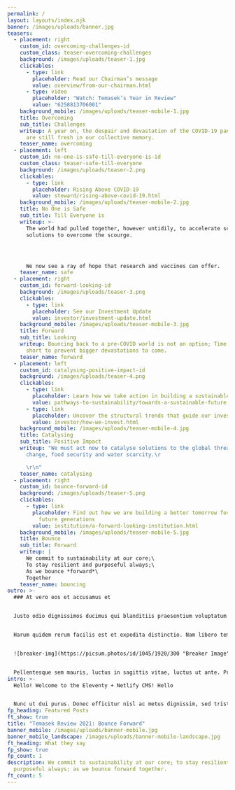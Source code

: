 ```yaml
---
permalink: /
layout: layouts/index.njk
banner: /images/uploads/banner.jpg
teasers:
  - placement: right
    custom_id: overcoming-challenges-id
    custom_class: teaser-overcoming-challenges
    background: /images/uploads/teaser-1.jpg
    clickables:
      - type: link
        placeholder: Read our Chairman’s message
        value: overview/from-our-chairman.html
      - type: video
        placeholder: "Watch: Temasek’s Year in Review"
        value: "6258813706001"
    background_mobile: /images/uploads/teaser-mobile-1.jpg
    title: Overcoming
    sub_title: Challenges
    writeup: A year on, the despair and devastation of the COVID-19 pandemic waves
      are still fresh in our collective memory.
    teaser_name: overcoming
  - placement: left
    custom_id: no-one-is-safe-till-everyone-is-id
    custom_class: teaser-safe-till-everyone
    background: /images/uploads/teaser-2.png
    clickables:
      - type: link
        placeholder: Rising Above COVID-19
        value: steward/rising-above-covid-19.html
    background_mobile: /images/uploads/teaser-mobile-2.jpg
    title: No One is Safe
    sub_title: Till Everyone is
    writeup: >-
      The world had pulled together, however untidily, to accelerate science and
      solutions to overcome the scourge.




      We now see a ray of hope that research and vaccines can offer.
    teaser_name: safe
  - placement: right
    custom_id: forward-looking-id
    background: /images/uploads/teaser-3.png
    clickables:
      - type: link
        placeholder: See our Investment Update
        value: investor/investment-update.html
    background_mobile: /images/uploads/teaser-mobile-3.jpg
    title: Forward
    sub_title: Looking
    writeup: Bouncing back to a pre-COVID world is not an option; Time is getting
      short to prevent bigger devastations to come.
    teaser_name: forward
  - placement: left
    custom_id: catalysing-positive-impact-id
    background: /images/uploads/teaser-4.png
    clickables:
      - type: link
        placeholder: Learn how we take action in building a sustainable future
        value: pathways-to-sustainability/towards-a-sustainable-future.html
      - type: link
        placeholder: Uncover the structural trends that guide our investments
        value: investor/how-we-invest.html
    background_mobile: /images/uploads/teaser-mobile-4.jpg
    title: Catalysing
    sub_title: Positive Impact
    writeup: "We must act now to catalyse solutions to the global threats of climate
      change, food security and water scarcity.\r

      \r\n"
    teaser_name: catalysing
  - placement: right
    custom_id: bounce-forward-id
    background: /images/uploads/teaser-5.png
    clickables:
      - type: link
        placeholder: Find out how we are building a better tomorrow for today’s and
          future generations
        value: institution/a-forward-looking-institution.html
    background_mobile: /images/uploads/teaser-mobile-5.jpg
    title: Bounce
    sub_title: Forward
    writeup: |
      We commit to sustainability at our core;\
      To stay resilient and purposeful always;\
      As we bounce *forward*\
      Together
    teaser_name: bouncing
outro: >-
  ### At vero eos et accusamus et


  Justo odio dignissimos ducimus qui blanditiis praesentium voluptatum deleniti atque corrupti quos dolores et quas molestias excepturi sint occaecati cupiditate non provident, similique sunt in culpa qui officia deserunt mollitia animi, id est laborum et dolorum fuga. 


  Harum quidem rerum facilis est et expedita distinctio. Nam libero tempore, cum soluta nobis est eligendi optio cumque nihil impedit quo minus id quod maxime placeat facere possimus, omnis voluptas assumenda est, omnis dolor repellendus. Temporibus autem quibusdam et aut officiis debitis aut rerum necessitatibus saepe eveniet ut et voluptates repudiandae sint et molestiae non recusandae. Itaque earum rerum hic tenetur a sapiente delectus, ut aut reiciendis voluptatibus maiores alias consequatur aut perferendis doloribus asperiores repellat.


  ![breaker-img](https://picsum.photos/id/1045/1920/300 "Breaker Image")


  Pellentesque sem mauris, luctus in sagittis vitae, luctus ut ante. Praesent diam lacus, tempor ut egestas eu, aliquet non velit. Quisque vel turpis malesuada, eleifend diam eget, consequat sem. Quisque ultricies magna sit amet tempor vulputate. Proin eu scelerisque neque. Quisque lobortis faucibus orci sed laoreet. Nulla tincidunt feugiat tellus. Donec feugiat luctus tellus, non aliquam massa ornare eget. Maecenas et gravida justo. Sed finibus sit amet ligula vitae ultrices. Phasellus ac dolor augue. Sed sollicitudin eros eget turpis egestas, quis hendrerit tortor varius. Mauris et neque elementum, volutpat dolor ac, egestas nisl.
intro: >-
  Hello! Welcome to the Eleventy + Netlify CMS! Hello


  Nunc ut dui purus. Donec efficitur nisl ac metus dignissim, sed tristique dolor sagittis. Nam id fermentum quam, egestas tristique lorem.
fp_heading: Featured Posts
ft_show: true
title: "Temasek Review 2021: Bounce Forward"
banner_mobile: /images/uploads/banner-mobile.jpg
banner_mobile_landscape: /images/uploads/banner-mobile-landscape.jpg
ft_heading: What they say
fp_show: true
fp_count: 1
description: We commit to sustainability at our core; to stay resilient and
  purposeful always; as we bounce forward together.
ft_count: 5
---
```

